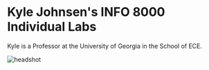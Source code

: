 # Kyle Johnsen's INFO 8000 Individual Labs
Kyle is a Professor at the University of Georgia in the School of ECE.

![headshot](https://github.com/info8000sp24/labs-kjjohnsen/assets/5815592/673864bc-abe7-40a3-a216-5c4789a92751)
